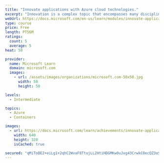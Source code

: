 ```yaml
---
title: "Innovate applications with Azure cloud technologies."
excerpt: "Innovation is a complex topic that encompasses many disciplines. The agility of public cloud allows to quicker innovation cycles and quicker hypothesis verification. Learn how to use Azure cloud technologies to sustain your organization's innovation requirements."
webUrl: https://docs.microsoft.com/en-us/learn/modules/innovate-applications-with-azure-cloud-technologies/
type: course
price: Free
length: PT56M
ratings:
  count: 5
  average: 5
heat: 50

provider:
  name: Microsoft Learn
  domain: microsoft.com
  images:
    - url: /assets/images/organizations/microsoft.com-50x50.jpg
      width: 50
      height: 50

levels:
  - Intermediate

topics:
  - Azure
  - Containers

images:
  - url: https://docs.microsoft.com/learn/achievements/innovate-applications-azure-cloud-technologies-social.png
    width: 640
    height: 320
    isCached: true

secured: "qMiToBE2+eiLg1+2qhC2WvaF8TtujLL2HtiHDGMKw0uJxg43CrwkCOecQZ3oSnDN05srwXpukctdV8agO5JWCyP0D32B++9gB3K/0k1sQSlEvBJujFSlLwk3xmgQwVRUcUqu4dsB33cSZXzewwJzx1MxMP2/OAr8o1gyL+2pcfv/f3+qj9dji6okLFzB0lhdqMrUwkrjo+/70SgVPjijawop8XDTbafkpAckiy6D4WuVmx31YQtU1C17JppFWzGnr40WWQg0UoiYOYMhUnEiB8iLlYFqkfMj9KAdCYmO9TL7EQF0y0pZgknWZfSv1lf6tKtZhTyH3r9zN+K/JOVwAWXQVTCQkOT9gp1lipAUmNC115jCjkE7ccoULGIJa7+IIpVi2lMzctjCsR5ocPRUOA29eIYBNZMXCOYl0NMlA9s=;yc43x7JHBso+ctlGH/lfQg=="
---
```


